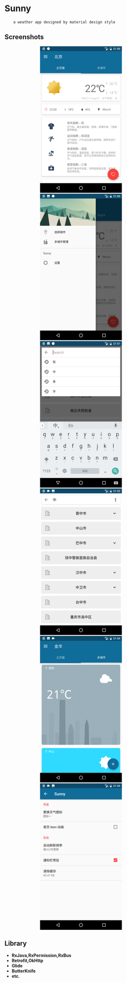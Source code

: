 # Sunny
        a weather app designed by material design style

## Screenshots
<div align="center">
<img src="https://raw.githubusercontent.com/FrankHongS/Sunny/master/screenshots/Screenshot_20170919-215045.png" width="270" height="480"/>
<img src="https://raw.githubusercontent.com/FrankHongS/Sunny/master/screenshots/Screenshot_20170919-215051.png" width="270" height="480"/>
<img src="https://raw.githubusercontent.com/FrankHongS/Sunny/master/screenshots/Screenshot_20170919-215153.png" width="270" height="480"/>
<img src="https://raw.githubusercontent.com/FrankHongS/Sunny/master/screenshots/Screenshot_20170919-215245.png" width="270" height="480"/>
<img src="https://raw.githubusercontent.com/FrankHongS/Sunny/master/screenshots/Screenshot_20170919-215416.png" width="270" height="480"/>
<img src="https://raw.githubusercontent.com/FrankHongS/Sunny/master/screenshots/Screenshot_20170919-215459.png" width="270" height="480"/>
</div>

## Library
* **RxJava,RxPermission,RxBus**
* **Retrofit,OkHttp**
* **Glide**
* **ButterKnife** 
* **etc.**
